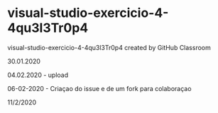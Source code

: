 # visual-studio-exercicio-4-4qu3l3Tr0p4
visual-studio-exercicio-4-4qu3l3Tr0p4 created by GitHub Classroom
<p>30.01.2020<p>
<p>04.02.2020 - upload<p>
<p>06-02-2020 - Criaçao do issue e de um fork para colaboraçao<p>
  <p>11/2/2020<p>
